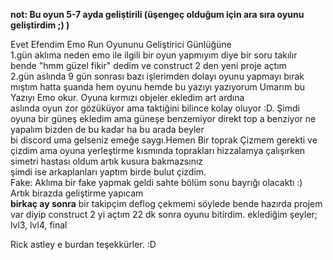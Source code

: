 **not: Bu oyun 5-7 ayda geliştirili (üşengeç olduğum için ara sıra oyunu geliştirdim ;) )**

Evet Efendim Emo Run Oyununu Geliştirici Günlüğüne<br>
1.gün aklıma neden emo ile ilgili bir oyun yapmıyım diye bir soru takılır bende "hmm güzel fikir" dedim ve construct 2 den yeni proje açtım<br>
2.gün aslında 9 gün  sonrası bazı işlerimden dolayı oyunu yapmayı bırak mıştım hatta şuanda hem oyunu hemde bu yazıyı yazıyorum Umarım bu Yazıyı Emo okur. Oyuna kırmızı objeler ekledim art ardına<br>
aslında oyun zor gözüküyor ama taktiğini bilince kolay oluyor :D. Şimdi oyuna bir güneş ekledim ama güneşe benzemiyor direkt top a benziyor ne yapalım bizden de bu kadar ha bu arada beyler<br>
bi discord uma gelseniz emeğe saygı.Hemen Bir toprak Çizmem gerekti ve çizdim ama oyuna yerleştirme kısmında toprakları hizzalamya çalışırken simetri hastası oldum artık kusura bakmazsınız<br>
şimdi ise arkaplanları yaptım birde bulut çizdim.<br>
Fake: Aklıma bir fake yapmak geldi sahte bölüm sonu bayrığı olacaktı :)<br>
Artık birazda geliştirme yapıcam<br>
**birkaç ay sonra**
bir takipçim deflog çekmemi söylede bende hazırda projem var diyip construct 2 yi açtım 22 dk sonra oyunu bitirdim. eklediğim şeyler; lvl3, lvl4, final


Rick astley e burdan teşekkürler. :D
